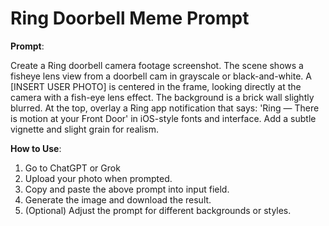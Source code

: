 # Ring Doorbell Meme Prompt
**Prompt**: 

Create a Ring doorbell camera footage screenshot. The scene shows a fisheye lens view from a doorbell cam in grayscale or black-and-white. A [INSERT USER PHOTO] is centered in the frame, looking directly at the camera with a fish-eye lens effect. The background is a brick wall slightly blurred. At the top, overlay a Ring app notification that says: 'Ring — There is motion at your Front Door' in iOS-style fonts and interface. Add a subtle vignette and slight grain for realism.

**How to Use**:
1. Go to ChatGPT or Grok
2. Upload your photo when prompted.
3. Copy and paste the above prompt into  input field.
4. Generate the image and download the result.
5. (Optional) Adjust the prompt for different backgrounds or styles.
